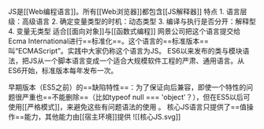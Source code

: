 JS是[[Web编程语言]]。所有[[Web浏览器]]都包含[[JS解释器]]
特点
	1. 语言层级：高级语言
	2. 确定变量类型的时机：动态类型
	3. 编译与执行是否分开：解释型
	4. 变量无类型
适合[[面向对象]]与[[函数式编程]]
网景公司把这个语言提交给Ecma International进行==标准化==。这个语言的==标准版本==叫“ECMAScript”。实践中大家仍称这个语言为JS。
ES6以来发布的类与模块语法，把JS从一个脚本语言变成一个适合大规模软件工程的严肃、通用语言。从ES6开始，标准版本每年发布一次。

早期版本（ES5之前）的==缺陷特性==：为了保证向后兼容，即使一个特性的问题很严重也==不能删除==（比如typeof null === 'object'？），但在ES5以后可使用[[严格模式]]，来避免这些有问题语法的使用 。 
核心JS语言只提供了==值操作==能力，其他能力由[[宿主环境]]提供
![[核心JS.svg]]

